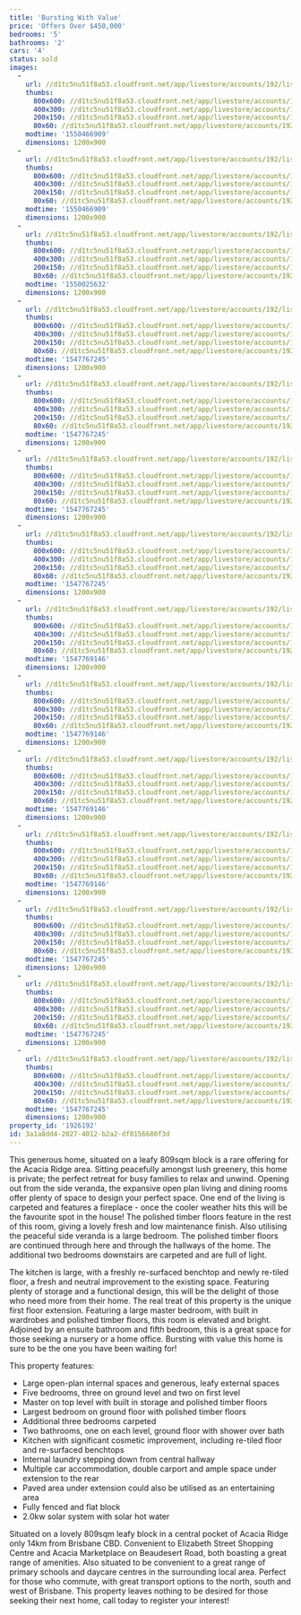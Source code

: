 ```yaml
---
title: 'Bursting With Value'
price: 'Offers Over $450,000'
bedrooms: '5'
bathrooms: '2'
cars: '4'
status: sold
images:
  -
    url: //d1tc5nu51f8a53.cloudfront.net/app/livestore/accounts/192/listings/1726552/images/Oxley-90-Front-Dayne_5979859141_20190118091037.jpg
    thumbs:
      800x600: //d1tc5nu51f8a53.cloudfront.net/app/livestore/accounts/192/listings/1726552/images/Oxley-90-Front-Dayne_5979859141_20190118091037_800x600.jpg
      400x300: //d1tc5nu51f8a53.cloudfront.net/app/livestore/accounts/192/listings/1726552/images/Oxley-90-Front-Dayne_5979859141_20190118091037_400x300.jpg
      200x150: //d1tc5nu51f8a53.cloudfront.net/app/livestore/accounts/192/listings/1726552/images/Oxley-90-Front-Dayne_5979859141_20190118091037_200x150.jpg
      80x60: //d1tc5nu51f8a53.cloudfront.net/app/livestore/accounts/192/listings/1726552/images/Oxley-90-Front-Dayne_5979859141_20190118091037_80x60.jpg
    modtime: '1550466909'
    dimensions: 1200x900
  -
    url: //d1tc5nu51f8a53.cloudfront.net/app/livestore/accounts/192/listings/1726552/images/Oxley-90-Backyard-Da_7264928504_20190118091303.jpg
    thumbs:
      800x600: //d1tc5nu51f8a53.cloudfront.net/app/livestore/accounts/192/listings/1726552/images/Oxley-90-Backyard-Da_7264928504_20190118091303_800x600.jpg
      400x300: //d1tc5nu51f8a53.cloudfront.net/app/livestore/accounts/192/listings/1726552/images/Oxley-90-Backyard-Da_7264928504_20190118091303_400x300.jpg
      200x150: //d1tc5nu51f8a53.cloudfront.net/app/livestore/accounts/192/listings/1726552/images/Oxley-90-Backyard-Da_7264928504_20190118091303_200x150.jpg
      80x60: //d1tc5nu51f8a53.cloudfront.net/app/livestore/accounts/192/listings/1726552/images/Oxley-90-Backyard-Da_7264928504_20190118091303_80x60.jpg
    modtime: '1550466909'
    dimensions: 1200x900
  -
    url: //d1tc5nu51f8a53.cloudfront.net/app/livestore/accounts/192/listings/1726552/images/Oxley-90-Loungeroom1_1838702858_20190118091322.jpg
    thumbs:
      800x600: //d1tc5nu51f8a53.cloudfront.net/app/livestore/accounts/192/listings/1726552/images/Oxley-90-Loungeroom1_1838702858_20190118091322_800x600.jpg
      400x300: //d1tc5nu51f8a53.cloudfront.net/app/livestore/accounts/192/listings/1726552/images/Oxley-90-Loungeroom1_1838702858_20190118091322_400x300.jpg
      200x150: //d1tc5nu51f8a53.cloudfront.net/app/livestore/accounts/192/listings/1726552/images/Oxley-90-Loungeroom1_1838702858_20190118091322_200x150.jpg
      80x60: //d1tc5nu51f8a53.cloudfront.net/app/livestore/accounts/192/listings/1726552/images/Oxley-90-Loungeroom1_1838702858_20190118091322_80x60.jpg
    modtime: '1550025632'
    dimensions: 1200x900
  -
    url: //d1tc5nu51f8a53.cloudfront.net/app/livestore/accounts/192/listings/1726552/images/Oxley-90-Loungeroom3_1351929648_20190118091310.jpg
    thumbs:
      800x600: //d1tc5nu51f8a53.cloudfront.net/app/livestore/accounts/192/listings/1726552/images/Oxley-90-Loungeroom3_1351929648_20190118091310_800x600.jpg
      400x300: //d1tc5nu51f8a53.cloudfront.net/app/livestore/accounts/192/listings/1726552/images/Oxley-90-Loungeroom3_1351929648_20190118091310_400x300.jpg
      200x150: //d1tc5nu51f8a53.cloudfront.net/app/livestore/accounts/192/listings/1726552/images/Oxley-90-Loungeroom3_1351929648_20190118091310_200x150.jpg
      80x60: //d1tc5nu51f8a53.cloudfront.net/app/livestore/accounts/192/listings/1726552/images/Oxley-90-Loungeroom3_1351929648_20190118091310_80x60.jpg
    modtime: '1547767245'
    dimensions: 1200x900
  -
    url: //d1tc5nu51f8a53.cloudfront.net/app/livestore/accounts/192/listings/1726552/images/Oxley-90-Loungeroom2_6883566152_20190118091318.jpg
    thumbs:
      800x600: //d1tc5nu51f8a53.cloudfront.net/app/livestore/accounts/192/listings/1726552/images/Oxley-90-Loungeroom2_6883566152_20190118091318_800x600.jpg
      400x300: //d1tc5nu51f8a53.cloudfront.net/app/livestore/accounts/192/listings/1726552/images/Oxley-90-Loungeroom2_6883566152_20190118091318_400x300.jpg
      200x150: //d1tc5nu51f8a53.cloudfront.net/app/livestore/accounts/192/listings/1726552/images/Oxley-90-Loungeroom2_6883566152_20190118091318_200x150.jpg
      80x60: //d1tc5nu51f8a53.cloudfront.net/app/livestore/accounts/192/listings/1726552/images/Oxley-90-Loungeroom2_6883566152_20190118091318_80x60.jpg
    modtime: '1547767245'
    dimensions: 1200x900
  -
    url: //d1tc5nu51f8a53.cloudfront.net/app/livestore/accounts/192/listings/1726552/images/Oxley-90-Kitchen-Day_2268931579_20190118091337.jpg
    thumbs:
      800x600: //d1tc5nu51f8a53.cloudfront.net/app/livestore/accounts/192/listings/1726552/images/Oxley-90-Kitchen-Day_2268931579_20190118091337_800x600.jpg
      400x300: //d1tc5nu51f8a53.cloudfront.net/app/livestore/accounts/192/listings/1726552/images/Oxley-90-Kitchen-Day_2268931579_20190118091337_400x300.jpg
      200x150: //d1tc5nu51f8a53.cloudfront.net/app/livestore/accounts/192/listings/1726552/images/Oxley-90-Kitchen-Day_2268931579_20190118091337_200x150.jpg
      80x60: //d1tc5nu51f8a53.cloudfront.net/app/livestore/accounts/192/listings/1726552/images/Oxley-90-Kitchen-Day_2268931579_20190118091337_80x60.jpg
    modtime: '1547767245'
    dimensions: 1200x900
  -
    url: //d1tc5nu51f8a53.cloudfront.net/app/livestore/accounts/192/listings/1726552/images/Oxley-90-Bed5-Daynes_5504983770_20190118091306.jpg
    thumbs:
      800x600: //d1tc5nu51f8a53.cloudfront.net/app/livestore/accounts/192/listings/1726552/images/Oxley-90-Bed5-Daynes_5504983770_20190118091306_800x600.jpg
      400x300: //d1tc5nu51f8a53.cloudfront.net/app/livestore/accounts/192/listings/1726552/images/Oxley-90-Bed5-Daynes_5504983770_20190118091306_400x300.jpg
      200x150: //d1tc5nu51f8a53.cloudfront.net/app/livestore/accounts/192/listings/1726552/images/Oxley-90-Bed5-Daynes_5504983770_20190118091306_200x150.jpg
      80x60: //d1tc5nu51f8a53.cloudfront.net/app/livestore/accounts/192/listings/1726552/images/Oxley-90-Bed5-Daynes_5504983770_20190118091306_80x60.jpg
    modtime: '1547767245'
    dimensions: 1200x900
  -
    url: //d1tc5nu51f8a53.cloudfront.net/app/livestore/accounts/192/listings/1726552/images/Oxley-90-Bed3-Daynes_2301854825_20190118091328.jpg
    thumbs:
      800x600: //d1tc5nu51f8a53.cloudfront.net/app/livestore/accounts/192/listings/1726552/images/Oxley-90-Bed3-Daynes_2301854825_20190118091328_800x600.jpg
      400x300: //d1tc5nu51f8a53.cloudfront.net/app/livestore/accounts/192/listings/1726552/images/Oxley-90-Bed3-Daynes_2301854825_20190118091328_400x300.jpg
      200x150: //d1tc5nu51f8a53.cloudfront.net/app/livestore/accounts/192/listings/1726552/images/Oxley-90-Bed3-Daynes_2301854825_20190118091328_200x150.jpg
      80x60: //d1tc5nu51f8a53.cloudfront.net/app/livestore/accounts/192/listings/1726552/images/Oxley-90-Bed3-Daynes_2301854825_20190118091328_80x60.jpg
    modtime: '1547769146'
    dimensions: 1200x900
  -
    url: //d1tc5nu51f8a53.cloudfront.net/app/livestore/accounts/192/listings/1726552/images/Oxley-90-Bed1-Daynes_5304484839_20190118091330.jpg
    thumbs:
      800x600: //d1tc5nu51f8a53.cloudfront.net/app/livestore/accounts/192/listings/1726552/images/Oxley-90-Bed1-Daynes_5304484839_20190118091330_800x600.jpg
      400x300: //d1tc5nu51f8a53.cloudfront.net/app/livestore/accounts/192/listings/1726552/images/Oxley-90-Bed1-Daynes_5304484839_20190118091330_400x300.jpg
      200x150: //d1tc5nu51f8a53.cloudfront.net/app/livestore/accounts/192/listings/1726552/images/Oxley-90-Bed1-Daynes_5304484839_20190118091330_200x150.jpg
      80x60: //d1tc5nu51f8a53.cloudfront.net/app/livestore/accounts/192/listings/1726552/images/Oxley-90-Bed1-Daynes_5304484839_20190118091330_80x60.jpg
    modtime: '1547769146'
    dimensions: 1200x900
  -
    url: //d1tc5nu51f8a53.cloudfront.net/app/livestore/accounts/192/listings/1726552/images/Oxley-90-Bed2-Daynes_2034870113_20190118091325.jpg
    thumbs:
      800x600: //d1tc5nu51f8a53.cloudfront.net/app/livestore/accounts/192/listings/1726552/images/Oxley-90-Bed2-Daynes_2034870113_20190118091325_800x600.jpg
      400x300: //d1tc5nu51f8a53.cloudfront.net/app/livestore/accounts/192/listings/1726552/images/Oxley-90-Bed2-Daynes_2034870113_20190118091325_400x300.jpg
      200x150: //d1tc5nu51f8a53.cloudfront.net/app/livestore/accounts/192/listings/1726552/images/Oxley-90-Bed2-Daynes_2034870113_20190118091325_200x150.jpg
      80x60: //d1tc5nu51f8a53.cloudfront.net/app/livestore/accounts/192/listings/1726552/images/Oxley-90-Bed2-Daynes_2034870113_20190118091325_80x60.jpg
    modtime: '1547769146'
    dimensions: 1200x900
  -
    url: //d1tc5nu51f8a53.cloudfront.net/app/livestore/accounts/192/listings/1726552/images/Oxley-90-Bed4-Daynes_3277505051_20190118091314.jpg
    thumbs:
      800x600: //d1tc5nu51f8a53.cloudfront.net/app/livestore/accounts/192/listings/1726552/images/Oxley-90-Bed4-Daynes_3277505051_20190118091314_800x600.jpg
      400x300: //d1tc5nu51f8a53.cloudfront.net/app/livestore/accounts/192/listings/1726552/images/Oxley-90-Bed4-Daynes_3277505051_20190118091314_400x300.jpg
      200x150: //d1tc5nu51f8a53.cloudfront.net/app/livestore/accounts/192/listings/1726552/images/Oxley-90-Bed4-Daynes_3277505051_20190118091314_200x150.jpg
      80x60: //d1tc5nu51f8a53.cloudfront.net/app/livestore/accounts/192/listings/1726552/images/Oxley-90-Bed4-Daynes_3277505051_20190118091314_80x60.jpg
    modtime: '1547769146'
    dimensions: 1200x900
  -
    url: //d1tc5nu51f8a53.cloudfront.net/app/livestore/accounts/192/listings/1726552/images/Oxley-90-Bathroom1-D_7491897552_20190118091335.jpg
    thumbs:
      800x600: //d1tc5nu51f8a53.cloudfront.net/app/livestore/accounts/192/listings/1726552/images/Oxley-90-Bathroom1-D_7491897552_20190118091335_800x600.jpg
      400x300: //d1tc5nu51f8a53.cloudfront.net/app/livestore/accounts/192/listings/1726552/images/Oxley-90-Bathroom1-D_7491897552_20190118091335_400x300.jpg
      200x150: //d1tc5nu51f8a53.cloudfront.net/app/livestore/accounts/192/listings/1726552/images/Oxley-90-Bathroom1-D_7491897552_20190118091335_200x150.jpg
      80x60: //d1tc5nu51f8a53.cloudfront.net/app/livestore/accounts/192/listings/1726552/images/Oxley-90-Bathroom1-D_7491897552_20190118091335_80x60.jpg
    modtime: '1547767245'
    dimensions: 1200x900
  -
    url: //d1tc5nu51f8a53.cloudfront.net/app/livestore/accounts/192/listings/1726552/images/Oxley-90-Bathroom2-D_6406470070_20190118091333.jpg
    thumbs:
      800x600: //d1tc5nu51f8a53.cloudfront.net/app/livestore/accounts/192/listings/1726552/images/Oxley-90-Bathroom2-D_6406470070_20190118091333_800x600.jpg
      400x300: //d1tc5nu51f8a53.cloudfront.net/app/livestore/accounts/192/listings/1726552/images/Oxley-90-Bathroom2-D_6406470070_20190118091333_400x300.jpg
      200x150: //d1tc5nu51f8a53.cloudfront.net/app/livestore/accounts/192/listings/1726552/images/Oxley-90-Bathroom2-D_6406470070_20190118091333_200x150.jpg
      80x60: //d1tc5nu51f8a53.cloudfront.net/app/livestore/accounts/192/listings/1726552/images/Oxley-90-Bathroom2-D_6406470070_20190118091333_80x60.jpg
    modtime: '1547767245'
    dimensions: 1200x900
  -
    url: //d1tc5nu51f8a53.cloudfront.net/app/livestore/accounts/192/listings/1726552/images/Oxley-90-Block-Dayne_5317057403_20190118091339.jpg
    thumbs:
      800x600: //d1tc5nu51f8a53.cloudfront.net/app/livestore/accounts/192/listings/1726552/images/Oxley-90-Block-Dayne_5317057403_20190118091339_800x600.jpg
      400x300: //d1tc5nu51f8a53.cloudfront.net/app/livestore/accounts/192/listings/1726552/images/Oxley-90-Block-Dayne_5317057403_20190118091339_400x300.jpg
      200x150: //d1tc5nu51f8a53.cloudfront.net/app/livestore/accounts/192/listings/1726552/images/Oxley-90-Block-Dayne_5317057403_20190118091339_200x150.jpg
      80x60: //d1tc5nu51f8a53.cloudfront.net/app/livestore/accounts/192/listings/1726552/images/Oxley-90-Block-Dayne_5317057403_20190118091339_80x60.jpg
    modtime: '1547767245'
    dimensions: 1200x900
property_id: '1926192'
id: 3a1a8dd4-2027-4012-b2a2-df0156680f3d
---
```

This generous home, situated on a leafy 809sqm block is a rare offering for the Acacia Ridge area. Sitting peacefully amongst lush greenery, this home is private; the perfect retreat for busy families to relax and unwind. Opening out from the side veranda, the expansive open plan living and dining rooms offer plenty of space to design your perfect space. One end of the living is carpeted and features a fireplace - once the cooler weather hits this will be the favourite spot in the house! The polished timber floors feature in the rest of this room, giving a lovely fresh and low maintenance finish. Also utilising the peaceful side veranda is a large bedroom. The polished timber floors are continued through here and through the hallways of the home. The additional two bedrooms downstairs are carpeted and are full of light. 

The kitchen is large, with a freshly re-surfaced benchtop and newly re-tiled floor, a fresh and neutral improvement to the existing space. Featuring plenty of storage and a functional design, this will be the delight of those who need more from their home. The real treat of this property is the unique first floor extension. Featuring a large master bedroom, with built in wardrobes and polished timber floors, this room is elevated and bright. Adjoined by an ensuite bathroom and fifth bedroom, this is a great space for those seeking a nursery or a home office. Bursting with value this home is sure to be the one you have been waiting for!


This property features:

*  Large open-plan internal spaces and generous, leafy external spaces
*  Five bedrooms, three on ground level and two on first level
*  Master on top level with built in storage and polished timber floors
*  Largest bedroom on ground floor with polished timber floors
*  Additional three bedrooms carpeted
*  Two bathrooms, one on each level, ground floor with shower over bath
*  Kitchen with significant cosmetic improvement, including re-tiled floor and re-surfaced benchtops
*  Internal laundry stepping down from central hallway
*  Multiple car accommodation, double carport and ample space under extension to the rear
*  Paved area under extension could also be utilised as an entertaining area
*  Fully fenced and flat block
* 2.0kw solar system with solar hot water  

Situated on a lovely 809sqm leafy block in a central pocket of Acacia Ridge only 14km from Brisbane CBD. Convenient to Elizabeth Street Shopping Centre and Acacia Marketplace on Beaudesert Road, both boasting a great range of amenities. Also situated to be convenient to a great range of primary schools and daycare centres in the surrounding local area. Perfect for those who commute, with great transport options to the north, south and west of Brisbane. This property leaves nothing to be desired for those seeking their next home, call today to register your interest!